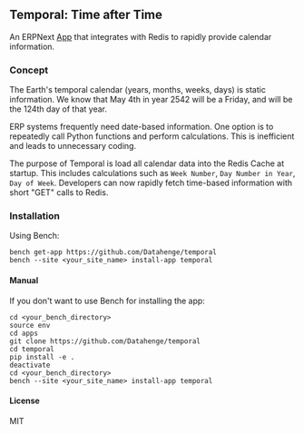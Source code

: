 ## Temporal: Time after Time

An ERPNext [App](https://frappeframework.com/docs/user/en/basics/apps) that integrates with Redis to rapidly provide calendar information.

### Concept
The Earth's temporal calendar (years, months, weeks, days) is static information.  We know that May 4th in year 2542 will be a Friday, and will be the 124th day of that year.

ERP systems frequently need date-based information.  One option is to repeatedly call Python functions and perform calculations.  This is inefficient and leads to unnecessary coding.

The purpose of Temporal is load all calendar data into the Redis Cache at startup.  This includes calculations such as `Week Number`, `Day Number in Year`, `Day of Week`.  Developers can now rapidly fetch time-based information with short "GET" calls to Redis.

### Installation
Using Bench:
```
bench get-app https://github.com/Datahenge/temporal
bench --site <your_site_name> install-app temporal
```

#### Manual
If you don't want to use Bench for installing the app:
```
cd <your_bench_directory>
source env
cd apps
git clone https://github.com/Datahenge/temporal
cd temporal
pip install -e .
deactivate
cd <your_bench_directory>
bench --site <your_site_name> install-app temporal
```

#### License

MIT
